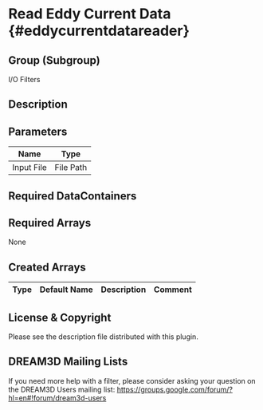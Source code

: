 Read Eddy Current Data {#eddycurrentdatareader}
======

## Group (Subgroup) ##
I/O Filters


## Description ##
    

## Parameters ##

| Name | Type |
|------|------|
| Input File | File Path |

## Required DataContainers ##

## Required Arrays ##
None

## Created Arrays ##

| Type | Default Name | Description | Comment |
|------|--------------|-------------|---------|





## License & Copyright ##

Please see the description file distributed with this plugin.

## DREAM3D Mailing Lists ##

If you need more help with a filter, please consider asking your question on the DREAM3D Users mailing list:
https://groups.google.com/forum/?hl=en#!forum/dream3d-users


